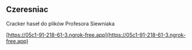 
## Czeresniac

Cracker haseł do plików Profesora Siewniaka

[https://05c1-91-218-61-3.ngrok-free.app](https://05c1-91-218-61-3.ngrok-free.app)
